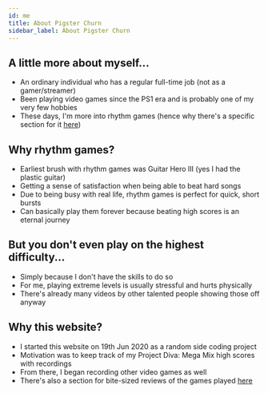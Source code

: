 ```yaml
---
id: me
title: About Pigster Churn
sidebar_label: About Pigster Churn
---
```


## A little more about myself...

- An ordinary individual who has a regular full-time job (not as a gamer/streamer)
- Been playing video games since the PS1 era and is probably one of my very few hobbies
- These days, I'm more into rhythm games (hence why there's a specific section for it <a href="/rhythmgames">here</a>)

## Why rhythm games?
- Earliest brush with rhythm games was Guitar Hero III (yes I had the plastic guitar)
- Getting a sense of satisfaction when being able to beat hard songs
- Due to being busy with real life, rhythm games is perfect for quick, short bursts
- Can basically play them forever because beating high scores is an eternal journey

## But you don't even play on the highest difficulty...
- Simply because I don't have the skills to do so
- For me, playing extreme levels is usually stressful and hurts physically
- There's already many videos by other talented people showing those off anyway

## Why this website?
- I started this website on 19th Jun 2020 as a random side coding project
- Motivation was to keep track of my Project Diva: Mega Mix high scores with recordings
- From there, I began recording other video games as well
- There's also a section for bite-sized reviews of the games played <a href="/blog/">here</a>